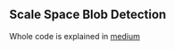 ## Scale Space Blob Detection
Whole code is explained in [medium](https://medium.com/@nikhilkumar0042/scale-space-blob-detection-b93a4a0829ba)
